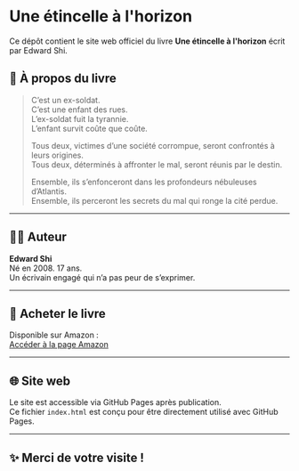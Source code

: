 # Une étincelle à l'horizon

Ce dépôt contient le site web officiel du livre **Une étincelle à l'horizon** écrit par Edward Shi.

## 🌌 À propos du livre

> C’est un ex-soldat.  
> C’est une enfant des rues.  
> L’ex-soldat fuit la tyrannie.  
> L’enfant survit coûte que coûte.  
>  
> Tous deux, victimes d’une société corrompue, seront confrontés à leurs origines.  
> Tous deux, déterminés à affronter le mal, seront réunis par le destin.  
>  
> Ensemble, ils s’enfonceront dans les profondeurs nébuleuses d’Atlantis.  
> Ensemble, ils perceront les secrets du mal qui ronge la cité perdue.

---

## 👨‍💻 Auteur

**Edward Shi**  
Né en 2008. 17 ans.  
Un écrivain engagé qui n’a pas peur de s’exprimer.

---

## 📘 Acheter le livre

Disponible sur Amazon :  
[Accéder à la page Amazon](https://www.amazon.ca/%C3%89TINCELLE-LHORIZON-Acer-Novels-French-ebook/dp/B0F4RMV64T)

---

## 🌐 Site web

Le site est accessible via GitHub Pages après publication.  
Ce fichier `index.html` est conçu pour être directement utilisé avec GitHub Pages.

---

## ✨ Merci de votre visite !
